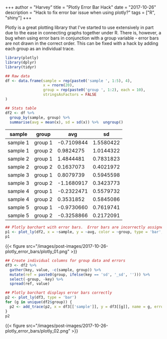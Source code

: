 +++
author = "Harvey"
title = "Plotly Error Bar Hack"
date = "2017-10-26"
description = "Hack to fix error bar issue when using plotly?"
tags = ["R", "shiny"]
+++

Plotly is a great plotting library that I've started to use extensively in part due to the ease in connecting graphs together under R.  There is, however, a bug when using error bars in conjunction with a group variable - error bars are not drawn in the correct order.  This can be fixed with a hack by adding each group as an individual trace.

```r
library(plotly)
library(dplyr)
library(tidyr)

## Raw data
df <- data.frame(sample = rep(paste0('sample ', 1:5), 4),
                 x = rnorm(20),
                 group = rep(paste0('group ', 1:2), each = 10),
                 stringsAsFactors = FALSE
)

## Stats table
df2 <- df %>%
  group_by(sample, group) %>%
  summarise(avg = mean(x), sd = sd(x)) %>%  ungroup()
```

| sample   |  group  |    avg     |    sd     |
|----------|---------|------------|-----------|
| sample 1 | group 1 | -0.7109844 | 1.5580422 |
| sample 1 | group 2 |  0.9824275 | 1.0144322 |
| sample 2 | group 1 |  1.4844481 | 0.7831823 |
| sample 2 | group 2 |  0.1637073 | 0.4021972 |
| sample 3 | group 1 |  0.8079739 | 0.5945598 |
| sample 3 | group 2 | -1.1680917 | 0.3423773 |
| sample 4 | group 1 | -0.2322471 | 0.5579732 |
| sample 4 | group 2 |  0.3531852 | 0.5845086 |
| sample 5 | group 1 | -0.9730660 | 0.7619741 |
| sample 5 | group 2 | -0.3258866 | 0.2172091 |

```r
## Plotly barchart with error bars.  Error bars are incorrectly assigned
p1 <- plot_ly(df2, x = ~sample, y = ~avg, color = ~group, type = 'bar', error_y = list(array = ~df2$sd))
p1
```

{{< figure src="/images/post-images/2017-10-26-plotly_error_bars/plotly_01.png" >}}

```r
## Create individual columns for group data and errors
df3 <- df2 %>%
  gather(key, value, -c(sample, group)) %>%
  mutate(ref = paste0(group, ifelse(key == 'sd', '_sd', ''))) %>%
  select(-group, -key) %>%
  spread(ref, value)

## Plotly barchart displays error bars correctly
p2 <- plot_ly(df3, type = 'bar')
for (g in unique(df2$group)) {
  p2 <- add_trace(p2, x = df3[['sample']], y = df3[[g]], name = g, error_y = list(array = df3[[paste0(g, '_sd')]]))
}
p2
```
{{< figure src="/images/post-images/2017-10-26-plotly_error_bars/plotly_02.png" >}}
